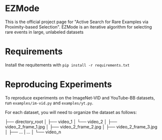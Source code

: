 # EZMode
This is the official project page for "Active Search for Rare Examples via Proximity-based Selection". EZMode is an iterative algorithm for selecting rare events in large, unlabeled datasets

# Requirements
Install the requitements with `pip install -r requirements.txt`

# Reproducing Experiments

To reproduce experiments on the ImageNet-VID and YouTube-BB datasets, run `examples/im-vid.py` and `examples/yt.py`.

For each dataset, you will need to organize the dataset as follows: 

├── directory\_root
│   ├── video\_1
│   └── video\_2
│		├── video\_2\_frame\_1.jpg
│		├── video\_2\_frame\_2.jpg
│		├── video\_2\_frame\_3.jpg
│		├── ...
|	...
│   └── video\_n

